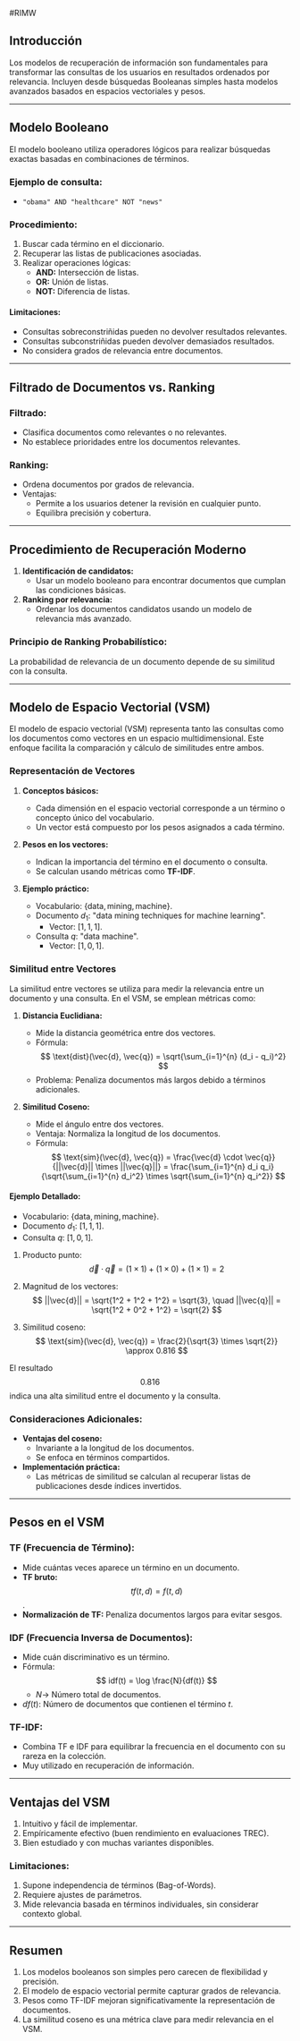 #RIMW 
## Introducción

Los modelos de recuperación de información son fundamentales para transformar las consultas de los usuarios en resultados ordenados por relevancia. Incluyen desde búsquedas Booleanas simples hasta modelos avanzados basados en espacios vectoriales y pesos.

---

## Modelo Booleano

El modelo booleano utiliza operadores lógicos para realizar búsquedas exactas basadas en combinaciones de términos.

### Ejemplo de consulta:
- `"obama" AND "healthcare" NOT "news"`

### Procedimiento:
1. Buscar cada término en el diccionario.
2. Recuperar las listas de publicaciones asociadas.
3. Realizar operaciones lógicas:
   - **AND:** Intersección de listas.
   - **OR:** Unión de listas.
   - **NOT:** Diferencia de listas.

#### Limitaciones:
- Consultas sobreconstriñidas pueden no devolver resultados relevantes.
- Consultas subconstriñidas pueden devolver demasiados resultados.
- No considera grados de relevancia entre documentos.

---

## Filtrado de Documentos vs. Ranking

### Filtrado:
- Clasifica documentos como relevantes o no relevantes.
- No establece prioridades entre los documentos relevantes.

### Ranking:
- Ordena documentos por grados de relevancia.
- Ventajas:
  - Permite a los usuarios detener la revisión en cualquier punto.
  - Equilibra precisión y cobertura.

---

## Procedimiento de Recuperación Moderno

1. **Identificación de candidatos:**
   - Usar un modelo booleano para encontrar documentos que cumplan las condiciones básicas.
2. **Ranking por relevancia:**
   - Ordenar los documentos candidatos usando un modelo de relevancia más avanzado.

### Principio de Ranking Probabilístico:
La probabilidad de relevancia de un documento depende de su similitud con la consulta.

---

## Modelo de Espacio Vectorial (VSM)

El modelo de espacio vectorial (VSM) representa tanto las consultas como los documentos como vectores en un espacio multidimensional. Este enfoque facilita la comparación y cálculo de similitudes entre ambos.

### Representación de Vectores

1. **Conceptos básicos:**
   - Cada dimensión en el espacio vectorial corresponde a un término o concepto único del vocabulario.
   - Un vector está compuesto por los pesos asignados a cada término.

2. **Pesos en los vectores:**
   - Indican la importancia del término en el documento o consulta.
   - Se calculan usando métricas como **TF-IDF**.

3. **Ejemplo práctico:**
   - Vocabulario: $\{\text{data}, \text{mining}, \text{machine}\}$.
   - Documento $d_1$: "data mining techniques for machine learning".
     - Vector: $[1, 1, 1]$.
   - Consulta $q$: "data machine".
     - Vector: $[1, 0, 1]$.

### Similitud entre Vectores

La similitud entre vectores se utiliza para medir la relevancia entre un documento y una consulta. En el VSM, se emplean métricas como:

1. **Distancia Euclidiana:**
   - Mide la distancia geométrica entre dos vectores.
   - Fórmula:
     $$
     \text{dist}(\vec{d}, \vec{q}) = \sqrt{\sum_{i=1}^{n} (d_i - q_i)^2}
     $$
   - Problema: Penaliza documentos más largos debido a términos adicionales.

2. **Similitud Coseno:**
   - Mide el ángulo entre dos vectores.
   - Ventaja: Normaliza la longitud de los documentos.
   - Fórmula:
     $$
     \text{sim}(\vec{d}, \vec{q}) = \frac{\vec{d} \cdot \vec{q}}{||\vec{d}|| \times ||\vec{q}||} = \frac{\sum_{i=1}^{n} d_i q_i}{\sqrt{\sum_{i=1}^{n} d_i^2} \times \sqrt{\sum_{i=1}^{n} q_i^2}}
     $$

#### Ejemplo Detallado:
- Vocabulario: $\{\text{data}, \text{mining}, \text{machine}\}$.
- Documento $d_1$: $[1, 1, 1]$.
- Consulta $q$: $[1, 0, 1]$.

1. Producto punto:
   $$
   \vec{d} \cdot \vec{q} = (1 \times 1) + (1 \times 0) + (1 \times 1) = 2
   $$

2. Magnitud de los vectores:
   $$
   ||\vec{d}|| = \sqrt{1^2 + 1^2 + 1^2} = \sqrt{3}, \quad ||\vec{q}|| = \sqrt{1^2 + 0^2 + 1^2} = \sqrt{2}
   $$

3. Similitud coseno:
   $$
   \text{sim}(\vec{d}, \vec{q}) = \frac{2}{\sqrt{3} \times \sqrt{2}} \approx 0.816
   $$

El resultado $$0.816$$ indica una alta similitud entre el documento y la consulta.

### Consideraciones Adicionales:
- **Ventajas del coseno:**
  - Invariante a la longitud de los documentos.
  - Se enfoca en términos compartidos.
- **Implementación práctica:**
  - Las métricas de similitud se calculan al recuperar listas de publicaciones desde índices invertidos.

---

## Pesos en el VSM

### TF (Frecuencia de Término):
- Mide cuántas veces aparece un término en un documento.
- **TF bruto:** $$ tf(t, d) = f(t, d) $$.
- **Normalización de TF:** Penaliza documentos largos para evitar sesgos.

### IDF (Frecuencia Inversa de Documentos):
- Mide cuán discriminativo es un término.
- Fórmula:
$$
idf(t) = \log \frac{N}{df(t)}
$$
  - $N \rightarrow$ Número total de documentos.
 - $df(t)$: Número de documentos que contienen el término $t$.
### TF-IDF:
- Combina TF e IDF para equilibrar la frecuencia en el documento con su rareza en la colección.
- Muy utilizado en recuperación de información.

---

## Ventajas del VSM

1. Intuitivo y fácil de implementar.
2. Empíricamente efectivo (buen rendimiento en evaluaciones TREC).
3. Bien estudiado y con muchas variantes disponibles.

### Limitaciones:
1. Supone independencia de términos (Bag-of-Words).
2. Requiere ajustes de parámetros.
3. Mide relevancia basada en términos individuales, sin considerar contexto global.

---
## Resumen

1. Los modelos booleanos son simples pero carecen de flexibilidad y precisión.
2. El modelo de espacio vectorial permite capturar grados de relevancia.
3. Pesos como TF-IDF mejoran significativamente la representación de documentos.
4. La similitud coseno es una métrica clave para medir relevancia en el VSM.
